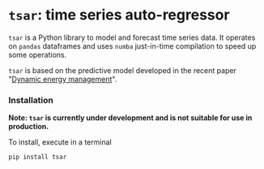 # `tsar`: time series auto-regressor

`tsar` is a Python library to model and forecast time series data. It operates on `pandas` dataframes and uses `numba` just-in-time compilation
to speed up some operations.


`tsar` is based on the predictive model developed
in the recent paper
"[Dynamic energy management](https://web.stanford.edu/~boyd/papers/dyn_ener_man.html)".

### Installation

**Note: `tsar` is currently under development and is not suitable for
use in production.**

To install, execute in a terminal

```
pip install tsar
```





